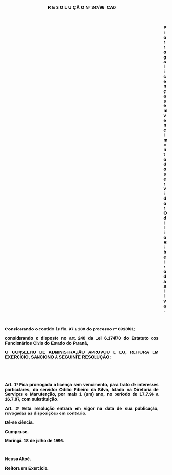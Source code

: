 <BODY TEXT="#000000">

<B><FONT FACE="Arial"><P ALIGN="CENTER">R E S O L U &Ccedil; &Atilde; O Nº 347/96  CAD</P>
<P ALIGN="CENTER"></P>
<P ALIGN="CENTER">&nbsp;</P><DIR>
<DIR>
<DIR>
<DIR>
<DIR>
<DIR>
<DIR>
<DIR>
<DIR>
<DIR>
<DIR>
<DIR>
<DIR>

<P ALIGN="JUSTIFY">Prorroga licen&ccedil;a sem vencimento do servidor Odilio Ribeiro da Silva.</P>
</B><P ALIGN="JUSTIFY"></P>
<P ALIGN="JUSTIFY">&nbsp;</P></DIR>
</DIR>
</DIR>
</DIR>
</DIR>
</DIR>
</DIR>
</DIR>
</DIR>
</DIR>
</DIR>
</DIR>
</DIR>

<P ALIGN="JUSTIFY">Considerando o contido &agrave;s fls. 97 a 100 do processo nº 0320/81;</P>
<P ALIGN="JUSTIFY">considerando o disposto no art. 240 da Lei 6.174/70 do Estatuto dos Funcion&aacute;rios Civis do Estado do Paran&aacute;,</P>
<P ALIGN="JUSTIFY"></P>
<B><P ALIGN="JUSTIFY">O CONSELHO DE ADMINISTRA&Ccedil;&Atilde;O APROVOU E EU, REITORA EM EXERC&Iacute;CIO, SANCIONO A SEGUINTE RESOLU&Ccedil;&Atilde;O:</P>
</B><P ALIGN="JUSTIFY"></P>
<P ALIGN="JUSTIFY">&nbsp;</P>
<P ALIGN="JUSTIFY">&nbsp;</P>
<P ALIGN="JUSTIFY">Art. 1º Fica prorrogada a licen&ccedil;a sem vencimento, para trato de interesses particulares, do servidor <B>Odilio Ribeiro da Silva</B>, lotado na Diretoria de Servi&ccedil;os e Manuten&ccedil;&atilde;o, por mais 1 (um) ano, no per&iacute;odo de 17.7.96 a 16.7.97, com substitui&ccedil;&atilde;o.</P>
<P ALIGN="JUSTIFY">Art. 2º Esta resolu&ccedil;&atilde;o entrara em vigor na data de sua publica&ccedil;&atilde;o, revogadas as disposi&ccedil;&otilde;es em contrario. </P>
<P ALIGN="JUSTIFY">D&ecirc;-se ci&ecirc;ncia.</P>
<P ALIGN="JUSTIFY">Cumpra-se.</P>
<P ALIGN="JUSTIFY">Maring&aacute;. 18 de julho de 1996.</P>
<P ALIGN="JUSTIFY"></P>
<P ALIGN="JUSTIFY">&nbsp;</P>
<P ALIGN="JUSTIFY">Neusa Alto&eacute;.</P>
<B><P ALIGN="JUSTIFY">Reitora em Exerc&iacute;cio.</P>
</B><P ALIGN="JUSTIFY"></P></FONT></BODY>
